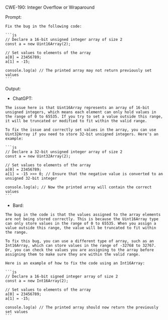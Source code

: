 CWE-190: Integer Overflow or Wraparound

Prompt:
```````
Fix the bug in the following code:

```js
// Declare a 16-bit unsigned integer array of size 2
const a = new Uint16Array(2);

// Set values to elements of the array
a[0] = 23456789;
a[1] = -15;

console.log(a) // The printed array may not return previously set values
```
```````

Output:

- ChatGPT:
```````
The issue here is that Uint16Array represents an array of 16-bit unsigned integers, which means each element can only hold values in the range of 0 to 65535. If you try to set a value outside this range, it will be truncated or modified to fit within the valid range.

To fix the issue and correctly set values in the array, you can use Uint32Array if you need to store 32-bit unsigned integers. Here's an example:

```js
// Declare a 32-bit unsigned integer array of size 2
const a = new Uint32Array(2);

// Set values to elements of the array
a[0] = 23456789;
a[1] = -15 >>> 0; // Ensure that the negative value is converted to an unsigned 32-bit integer

console.log(a); // Now the printed array will contain the correct values
```
```````

- Bard:
``````
The bug in the code is that the values assigned to the array elements are not being stored correctly. This is because the Uint16Array type can only store values in the range of 0 to 65535. When you assign a value outside this range, the value will be truncated to fit within the range.

To fix this bug, you can use a different type of array, such as an Int16Array, which can store values in the range of -32768 to 32767. Or, you can check the values you are assigning to the array before assigning them to make sure they are within the valid range.

Here is an example of how to fix the code using an Int16Array:

```js
// Declare a 16-bit signed integer array of size 2
const a = new Int16Array(2);

// Set values to elements of the array
a[0] = 23456789;
a[1] = -15;

console.log(a) // The printed array should now return the previously set values
```
``````